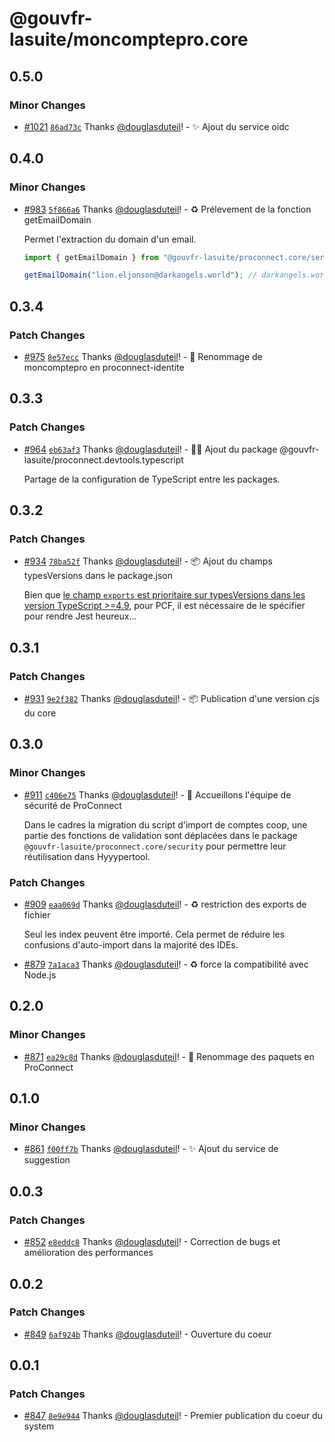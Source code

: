 # @gouvfr-lasuite/moncomptepro.core

## 0.5.0

### Minor Changes

- [#1021](https://github.com/numerique-gouv/proconnect-identite/pull/1021) [`86ad73c`](https://github.com/numerique-gouv/proconnect-identite/commit/86ad73c9bb43f7171c0bda7b06fba14837449c1e) Thanks [@douglasduteil](https://github.com/douglasduteil)! - ✨ Ajout du service oidc

## 0.4.0

### Minor Changes

- [#983](https://github.com/numerique-gouv/proconnect-identite/pull/983) [`5f866a6`](https://github.com/numerique-gouv/proconnect-identite/commit/5f866a6c57642229f8ccf8d517dc55519e7abee8) Thanks [@douglasduteil](https://github.com/douglasduteil)! - ♻️ Prélevement de la fonction getEmailDomain

  Permet l'extraction du domain d'un email.

  ```ts
  import { getEmailDomain } from "@gouvfr-lasuite/proconnect.core/services/email";

  getEmailDomain("lion.eljonson@darkangels.world"); // darkangels.world
  ```

## 0.3.4

### Patch Changes

- [#975](https://github.com/numerique-gouv/proconnect-identite/pull/975) [`8e57ecc`](https://github.com/numerique-gouv/proconnect-identite/commit/8e57eccff4d3d614a4264b63f2583a63f82a88e6) Thanks [@douglasduteil](https://github.com/douglasduteil)! - 🚚 Renommage de moncomptepro en proconnect-identite

## 0.3.3

### Patch Changes

- [#964](https://github.com/numerique-gouv/proconnect-identite/pull/964) [`eb63af3`](https://github.com/numerique-gouv/proconnect-identite/commit/eb63af3bf33139adece820c1cfadf3ee387713f1) Thanks [@douglasduteil](https://github.com/douglasduteil)! - 🧑‍💻 Ajout du package @gouvfr-lasuite/proconnect.devtools.typescript

  Partage de la configuration de TypeScript entre les packages.

## 0.3.2

### Patch Changes

- [#934](https://github.com/numerique-gouv/proconnect-identite/pull/934) [`78ba52f`](https://github.com/numerique-gouv/proconnect-identite/commit/78ba52f246fbb54e7b778347d47b9e05a55f6a71) Thanks [@douglasduteil](https://github.com/douglasduteil)! - 📦️ Ajout du champs typesVersions dans le package.json

  Bien que [le champ `exports` est prioritaire sur typesVersions dans les version TypeScript >=4.9](https://www.typescriptlang.org/docs/handbook/release-notes/typescript-4-9.html#exports-is-prioritized-over-typesversions), pour PCF, il est nécessaire de le spécifier pour rendre Jest heureux...

## 0.3.1

### Patch Changes

- [#931](https://github.com/numerique-gouv/proconnect-identite/pull/931) [`9e2f382`](https://github.com/numerique-gouv/proconnect-identite/commit/9e2f382a896330868e91f18c14978874e78691a9) Thanks [@douglasduteil](https://github.com/douglasduteil)! - 📦️ Publication d'une version cjs du core

## 0.3.0

### Minor Changes

- [#911](https://github.com/numerique-gouv/proconnect-identite/pull/911) [`c406e75`](https://github.com/numerique-gouv/proconnect-identite/commit/c406e7528fd74ee7efc49fb3dca7ddfa7cf32ddd) Thanks [@douglasduteil](https://github.com/douglasduteil)! - 👮 Accueillons l'équipe de sécurité de ProConnect

  Dans le cadres la migration du script d'import de comptes coop, une partie des fonctions de validation sont déplacées dans le package `@gouvfr-lasuite/proconnect.core/security` pour permettre leur réutilisation dans Hyyypertool.

### Patch Changes

- [#909](https://github.com/numerique-gouv/proconnect-identite/pull/909) [`eaa069d`](https://github.com/numerique-gouv/proconnect-identite/commit/eaa069dc8a19134bd2b30ba1a4c451dc6d13f2ec) Thanks [@douglasduteil](https://github.com/douglasduteil)! - ♻️ restriction des exports de fichier

  Seul les index peuvent être importé. Cela permet de réduire les confusions d'auto-import dans la majorité des IDEs.

- [#879](https://github.com/numerique-gouv/proconnect-identite/pull/879) [`7a1aca3`](https://github.com/numerique-gouv/proconnect-identite/commit/7a1aca395ed260ad77bd764e160eda48a66c54f9) Thanks [@douglasduteil](https://github.com/douglasduteil)! - :recycle: force la compatibilité avec Node.js

## 0.2.0

### Minor Changes

- [#871](https://github.com/numerique-gouv/proconnect-identite/pull/871) [`ea29c8d`](https://github.com/numerique-gouv/proconnect-identite/commit/ea29c8d6f5f63d7affef692470e9ac03763d0835) Thanks [@douglasduteil](https://github.com/douglasduteil)! - 🚚 Renommage des paquets en ProConnect

## 0.1.0

### Minor Changes

- [#861](https://github.com/numerique-gouv/proconnect-identite/pull/861) [`f00ff7b`](https://github.com/numerique-gouv/proconnect-identite/commit/f00ff7bed2d79f53712793c98f3a171d2a666748) Thanks [@douglasduteil](https://github.com/douglasduteil)! - ✨ Ajout du service de suggestion

## 0.0.3

### Patch Changes

- [#852](https://github.com/numerique-gouv/proconnect-identite/pull/852) [`e8eddc8`](https://github.com/numerique-gouv/proconnect-identite/commit/e8eddc802ed0fc56ecf127aa76730cc9bdb51089) Thanks [@douglasduteil](https://github.com/douglasduteil)! - Correction de bugs et amélioration des performances

## 0.0.2

### Patch Changes

- [#849](https://github.com/numerique-gouv/proconnect-identite/pull/849) [`6af924b`](https://github.com/numerique-gouv/proconnect-identite/commit/6af924bec7a5fa74cfc07adcdc6eda7ac725ba0e) Thanks [@douglasduteil](https://github.com/douglasduteil)! - Ouverture du coeur

## 0.0.1

### Patch Changes

- [#847](https://github.com/numerique-gouv/proconnect-identite/pull/847) [`8e9e944`](https://github.com/numerique-gouv/proconnect-identite/commit/8e9e944e99ae27b5f5fbb225885826a2e933d076) Thanks [@douglasduteil](https://github.com/douglasduteil)! - Premier publication du coeur du system
